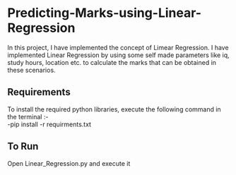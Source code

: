# Predicting-Marks-using-Linear-Regression
In this project, I have implemented the concept of Limear Regression. I have implemented Linear Regression by using some self made parameters like iq, study hours, location etc. to calculate the marks that can be obtained in these scenarios.

## Requirements

To install the required python libraries, execute the following command in the terminal :-   
-pip install -r requirments.txt

## To Run
 
Open Linear_Regression.py and execute it
